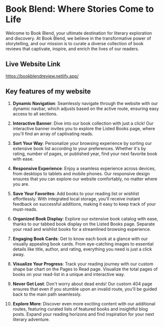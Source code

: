 
# Book Blend: Where Stories Come to Life



Welcome to Book Blend, your ultimate destination for literary exploration and discovery. At Book Blend, we believe in the transformative power of storytelling, and our mission is to curate a diverse collection of book reviews that captivate, inspire, and enrich the lives of our readers.

## Live Website Link 

https://bookblendreview.netlify.app/


## Key features of my website

1. **Dynamic Navigation**: Seamlessly navigate through the website with our dynamic navbar, which adjusts based on the active route, ensuring easy access to all sections.

2. **Interactive Banner**: Dive into our book collection with just a click! Our interactive banner invites you to explore the Listed Books page, where you'll find an array of captivating reads.

3. **Sort Your Way**: Personalize your browsing experience by sorting our extensive book list according to your preferences. Whether it's by rating, number of pages, or published year, find your next favorite book with ease.

4. **Responsive Experience**: Enjoy a seamless experience across devices, from desktops to tablets and mobile phones. Our responsive design ensures that you can explore our website comfortably, no matter where you are.

5. **Save Your Favorites**: Add books to your reading list or wishlist effortlessly. With integrated local storage, you'll receive instant feedback on successful additions, making it easy to keep track of your must-reads.

6. **Organized Book Display**: Explore our extensive book catalog with ease, thanks to our tabbed book display on the Listed Books page. Separate your read and wishlist books for a streamlined browsing experience.

7. **Engaging Book Cards**: Get to know each book at a glance with our visually appealing book cards. From eye-catching images to essential details like title, author, and rating, everything you need is just a click away.

8. **Visualize Your Progress**: Track your reading journey with our custom shape bar chart on the Pages to Read page. Visualize the total pages of books on your read-list in a unique and interactive way.

9. **Never Get Lost**: Don't worry about dead ends! Our custom 404 page ensures that even if you stumble upon an invalid route, you'll be guided back to the main path seamlessly.

10. **Explore More**: Discover even more exciting content with our additional routes, featuring curated lists of featured books and insightful blog posts. Expand your reading horizons and find inspiration for your next literary adventure.